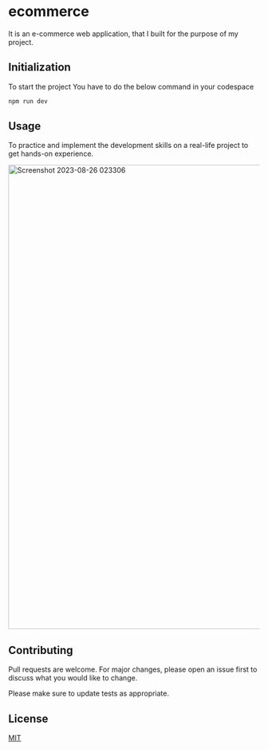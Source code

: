 # ecommerce

It is an e-commerce web application, that I built for the purpose of my project. 

## Initialization

To start the project You have to do the below command in your codespace

```bash
npm run dev
```

## Usage
To practice and implement the development skills on a real-life project to get hands-on experience.

<img width="929" alt="Screenshot 2023-08-26 023306" src="https://github.com/harsh-9389/ecommerce/assets/99734334/d9fc2148-5f85-4dde-8c50-002f454d1bb7">

## Contributing

Pull requests are welcome. For major changes, please open an issue first
to discuss what you would like to change.

Please make sure to update tests as appropriate.

## License

[MIT](https://choosealicense.com/licenses/mit/)
